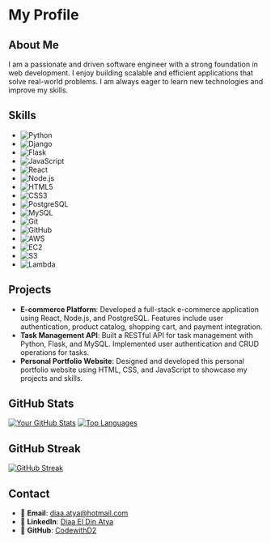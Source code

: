 # My Profile

## About Me

I am a passionate and driven software engineer with a strong foundation in web development. I enjoy building scalable and efficient applications that solve real-world problems. I am always eager to learn new technologies and improve my skills.

## Skills

- ![Python](https://img.shields.io/badge/Python-3776AB?style=for-the-badge&logo=python&logoColor=white)
- ![Django](https://img.shields.io/badge/Django-092E20?style=for-the-badge&logo=django&logoColor=white)
- ![Flask](https://img.shields.io/badge/Flask-000000?style=for-the-badge&logo=flask&logoColor=white)
- ![JavaScript](https://img.shields.io/badge/JavaScript-F7DF1E?style=for-the-badge&logo=javascript&logoColor=black)
- ![React](https://img.shields.io/badge/React-61DAFB?style=for-the-badge&logo=react&logoColor=black)
- ![Node.js](https://img.shields.io/badge/Node.js-339933?style=for-the-badge&logo=node.js&logoColor=white)
- ![HTML5](https://img.shields.io/badge/HTML5-E34F26?style=for-the-badge&logo=html5&logoColor=white)
- ![CSS3](https://img.shields.io/badge/CSS3-1572B6?style=for-the-badge&logo=css3&logoColor=white)
- ![PostgreSQL](https://img.shields.io/badge/PostgreSQL-316192?style=for-the-badge&logo=postgresql&logoColor=white)
- ![MySQL](https://img.shields.io/badge/MySQL-4479A1?style=for-the-badge&logo=mysql&logoColor=white)
- ![Git](https://img.shields.io/badge/Git-F05032?style=for-the-badge&logo=git&logoColor=white)
- ![GitHub](https://img.shields.io/badge/GitHub-181717?style=for-the-badge&logo=github&logoColor=white)
- ![AWS](https://img.shields.io/badge/AWS-232F3E?style=for-the-badge&logo=amazon-aws&logoColor=white)
- ![EC2](https://img.shields.io/badge/Amazon_EC2-FF9900?style=for-the-badge&logo=amazon-ec2&logoColor=white)
- ![S3](https://img.shields.io/badge/Amazon_S3-569A31?style=for-the-badge&logo=amazon-s3&logoColor=white)
- ![Lambda](https://img.shields.io/badge/AWS_Lambda-FF9900?style=for-the-badge&logo=aws-lambda&logoColor=white)

## Projects

- **E-commerce Platform**: Developed a full-stack e-commerce application using React, Node.js, and PostgreSQL. Features include user authentication, product catalog, shopping cart, and payment integration.
- **Task Management API**: Built a RESTful API for task management with Python, Flask, and MySQL. Implemented user authentication and CRUD operations for tasks.
- **Personal Portfolio Website**: Designed and developed this personal portfolio website using HTML, CSS, and JavaScript to showcase my projects and skills.

## GitHub Stats

[![Your GitHub Stats](https://github-readme-stats.vercel.app/api?username=CodewithD2&show_icons=true&theme=radical)](https://github.com/anuraghazra/github-readme-stats)
[![Top Languages](https://github-readme-stats.vercel.app/api/top-langs/?username=CodewithD2&layout=compact&theme=radical)](https://github.com/anuraghazra/github-readme-stats)

## GitHub Streak

[![GitHub Streak](https://github-readme-streak-stats.herokuapp.com/?user=CodewithD2&theme=radical)](https://git.io/streak-stats)

## Contact

- 📧 **Email**: diaa.atya@hotmail.com
- 🔗 **LinkedIn**: [Diaa El Din Atya](https://www.linkedin.com/in/diaa-el-din-atya-73922654/)
- 🐙 **GitHub**: [CodewithD2](https://github.com/CodewithD2)